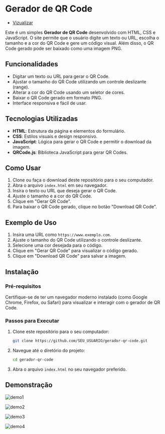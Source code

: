 # Gerador de QR Code

- [Vizualizar](https://pabloedusilva.github.io/Gerador_de_QRCode/)

Este é um simples **Gerador de QR Code** desenvolvido com HTML, CSS e JavaScript. O site permite que o usuário digite um texto ou URL, escolha o tamanho e a cor do QR Code e gere um código visual. Além disso, o QR Code gerado pode ser baixado como uma imagem PNG.

## Funcionalidades

- Digitar um texto ou URL para gerar o QR Code.
- Ajustar o tamanho do QR Code utilizando um controle deslizante (range).
- Alterar a cor do QR Code usando um seletor de cores.
- Baixar o QR Code gerado em formato PNG.
- Interface responsiva e fácil de usar.

## Tecnologias Utilizadas

- **HTML**: Estrutura da página e elementos do formulário.
- **CSS**: Estilos visuais e design responsivo.
- **JavaScript**: Lógica para gerar o QR Code e permitir o download da imagem.
- **QRCode.js**: Biblioteca JavaScript para gerar QR Codes.

## Como Usar

1. Clone ou faça o download deste repositório para o seu computador.
2. Abra o arquivo `index.html` em seu navegador.
3. Insira o texto ou URL que deseja gerar o QR Code.
4. Ajuste o tamanho e a cor do QR Code.
5. Clique em "Gerar QR Code".
6. Para baixar o QR Code gerado, clique no botão "Download QR Code".

## Exemplo de Uso

1. Insira uma URL como `https://www.exemplo.com`.
2. Ajuste o tamanho do QR Code utilizando o controle deslizante.
3. Selecione uma cor desejada para o código.
4. Clique em "Gerar QR Code" para visualizar o código gerado.
5. Clique em "Download QR Code" para salvar a imagem.

## Instalação

### Pré-requisitos

Certifique-se de ter um navegador moderno instalado (como Google Chrome, Firefox, ou Safari) para visualizar e interagir com o gerador de QR Code.

### Passos para Executar

1. Clone este repositório para o seu computador:
    ```bash
    git clone https://github.com/SEU_USUARIO/gerador-qr-code.git
    ```

2. Navegue até o diretório do projeto:
    ```bash
    cd gerador-qr-code
    ```

3. Abra o arquivo `index.html` no seu navegador preferido.

## Demonstração

![demo1](https://github.com/user-attachments/assets/8640d516-c2ca-421b-96d3-2b9c195b0e45)

![demo2](https://github.com/user-attachments/assets/51466ee9-8c6e-4e19-942f-ca15b3b7becb)

![demo3](https://github.com/user-attachments/assets/8ba53234-ce78-4076-b331-fe912bb80b4c)

![demo4](https://github.com/user-attachments/assets/e1364b91-be3e-4615-bdfb-34c4ddca5fd5)










